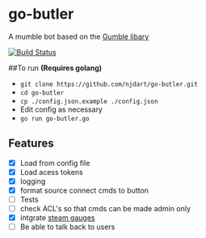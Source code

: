 # go-butler
A mumble bot based on the [Gumble libary](https://github.com/layeh/gumble/)

[![Build Status](https://drone.io/github.com/njdart/go-butler/status.png)](https://drone.io/github.com/njdart/go-butler/latest)

##To run
**(Requires golang)**
- ```git clone https://github.com/njdart/go-butler.git```
- ```cd go-butler```
- ```cp ./config.json.example ./config.json```
- Edit config as necessary
- ```go run go-butler.go```

## Features
- [x] Load from config file
- [x] Load acess tokens
- [x] logging
- [x] format source connect cmds to button
- [ ] Tests
- [ ] check ACL's so that cmds can be made admin only
- [x] intgrate [steam gauges](https://steamgaug.es/docs)
- [ ] Be able to talk back to users

